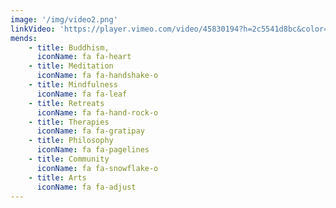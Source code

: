 ```yaml
---
image: '/img/video2.png'
linkVideo: 'https://player.vimeo.com/video/45830194?h=2c5541d8bc&color=ffffff&title=0&byline=0&portrait=0&badge=0'
mends: 
    - title: Buddhism,
      iconName: fa fa-heart
    - title: Meditation
      iconName: fa fa-handshake-o
    - title: Mindfulness
      iconName: fa fa-leaf
    - title: Retreats
      iconName: fa fa-hand-rock-o
    - title: Therapies
      iconName: fa fa-gratipay
    - title: Philosophy
      iconName: fa fa-pagelines
    - title: Community
      iconName: fa fa-snowflake-o
    - title: Arts
      iconName: fa fa-adjust
---
```

